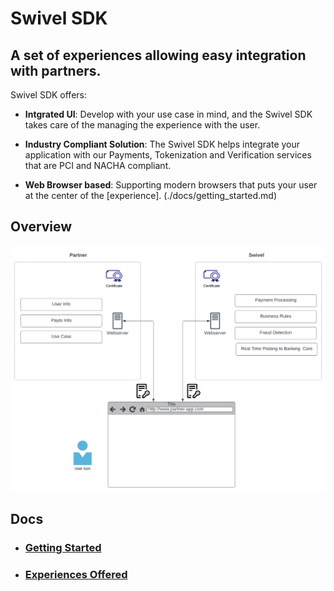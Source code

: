 # Swivel SDK

## A set of experiences allowing easy integration with partners.

Swivel SDK offers:

  * **Intgrated UI**:
  Develop with your use case in mind, and the Swivel SDK takes care of the managing the experience with the user.
  
  * **Industry Compliant Solution**:
  The Swivel SDK helps integrate your application with our Payments, Tokenization and Verification services that are PCI and NACHA compliant.
  
  * **Web Browser based**:
  Supporting modern browsers that puts your user at the center of the [experience]. (./docs/getting_started.md)

## Overview
![Overview](docs/assets/SDK_Overview.svg)

## Docs

* ### [Getting Started](./docs/getting_started.md)
* ### [Experiences Offered](./docs/experiences_offered.md)


